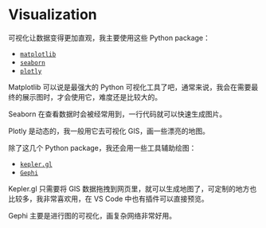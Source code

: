 Visualization
=============

可视化让数据变得更加直观，我主要使用这些 Python package：

* [`matplotlib`](https://matplotlib.org/stable/index.html)
* [`seaborn`](http://seaborn.pydata.org/tutorial.html)
* [`plotly`](https://plotly.com/python/)

Matplotlib 可以说是最强大的 Python 可视化工具了吧，通常来说，我会在需要最终的展示图时，才会使用它，难度还是比较大的。

Seaborn 在查看数据时会被经常用到，一行代码就可以快速生成图片。

Plotly 是动态的，我一般用它去可视化 GIS，画一些漂亮的地图。

除了这几个 Python package，我还会用一些工具辅助绘图：

* [`kepler.gl`](https://kepler.gl/)
* [`Gephi`](https://gephi.org/)

Kepler.gl 只需要将 GIS 数据拖拽到网页里，就可以生成地图了，可定制的地方也比较多，我非常喜欢用，在 VS Code 中也有插件可以直接预览。

Gephi 主要是进行图的可视化，画复杂网络非常好用。